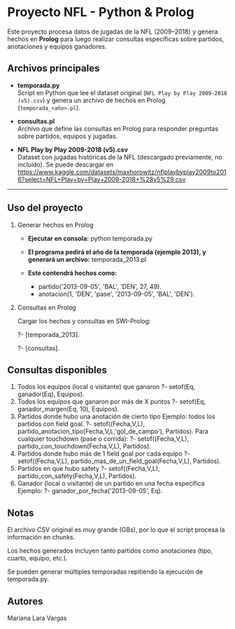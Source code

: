 # Proyecto NFL - Python & Prolog

Este proyecto procesa datos de jugadas de la NFL (2009–2018) y genera hechos en **Prolog** para luego realizar consultas específicas sobre partidos, anotaciones y equipos ganadores.

## Archivos principales

- **temporada.py**  
  Script en Python que lee el dataset original (`NFL Play by Play 2009-2018 (v5).csv`) y genera un archivo de hechos en Prolog (`temporada_<año>.pl`).

- **consultas.pl**  
  Archivo que define las consultas en Prolog para responder preguntas sobre partidos, equipos y jugadas.

- **NFL Play by Play 2009-2018 (v5).csv**  
  Dataset con jugadas históricas de la NFL (descargado previamente, no incluido).
  Se puede descargar en https://www.kaggle.com/datasets/maxhorowitz/nflplaybyplay2009to2016?select=NFL+Play+by+Play+2009-2018+%28v5%29.csv

---


## Uso del proyecto
1. Generar hechos en Prolog

   - **Ejecutar en consola:** python temporada.py

   - **El programa pedirá el año de la temporada (ejemplo 2013), y generará un archivo:** temporada_2013.pl

   - **Este contendrá hechos como:**

       - partido('2013-09-05', 'BAL', 'DEN', 27, 49).
       - anotacion(1, 'DEN', 'pase', '2013-09-05', 'BAL', 'DEN').

2. Consultas en Prolog

   Cargar los hechos y consultas en SWI-Prolog:

   ?- [temporada_2013].

   ?- [consultas].

## Consultas disponibles
1. Todos los equipos (local o visitante) que ganaron
?- setof(Eq, ganador(Eq), Equipos).
2. Todos los equipos que ganaron por más de X puntos
?- setof(Eq, ganador_margen(Eq, 10), Equipos).
3. Partidos donde hubo una anotación de cierto tipo
Ejemplo: todos los partidos con field goal.
?- setof((Fecha,V,L), partido_anotacion_tipo(Fecha,V,L,'gol_de_campo'), Partidos).
Para cualquier touchdown (pase o corrida):
?- setof((Fecha,V,L), partido_con_touchdown(Fecha,V,L), Partidos).
4. Partidos donde hubo más de 1 field goal por cada equipo
?- setof((Fecha,V,L), partido_mas_de_un_field_goal(Fecha,V,L), Partidos).
5. Partidos en que hubo safety
?- setof((Fecha,V,L), partido_con_safety(Fecha,V,L), Partidos).
6. Ganador (local o visitante) de un partido en una fecha específica
Ejemplo:
?- ganador_por_fecha('2013-09-05', Eq).
## Notas
El archivo CSV original es muy grande (GBs), por lo que el script procesa la información en chunks.

Los hechos generados incluyen tanto partidos como anotaciones (tipo, cuarto, equipo, etc.).

Se pueden generar múltiples temporadas repitiendo la ejecución de temporada.py.

## Autores

Mariana Lara Vargas


